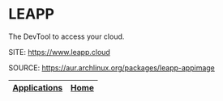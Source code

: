 # LEAPP

 The DevTool to access your cloud.

 SITE: https://www.leapp.cloud

 SOURCE: https://aur.archlinux.org/packages/leapp-appimage

 | [Applications](https://portable-linux-apps.github.io/apps.html) | [Home](https://portable-linux-apps.github.io)
 | --- | --- |
